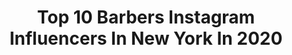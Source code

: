 ---
title: Top 10 Barbers Instagram Influencers In New York In 2020
description: >-
  Find top barbers Instagram influencers in New York in 2020. Most popular hashtags: #barber #barbershopconnect #newyork #barbershop.
platform: Instagram
profiles:
  - username: "ezzy_el_barber"
    fullname: >-
      ғᴀᴅᴇ ɢᴀᴡᴅ💈
    location: "United States"
    followers: 41721
    engagement: 178
    commentsToLikes: 0.071440
    avatar: "https://scontent-ams4-1.cdninstagram.com/v/t51.2885-19/s320x320/90402773_495489251328559_2868231670538960896_n.jpg?_nc_ht=scontent-ams4-1.cdninstagram.com&_nc_ohc=McJkTpPTTcUAX-6xiSy&oh=4fae437d589459ac10a60fcef3fc9bc2&oe=5EBB8C80"
    verified: false
    hashtags: "#herdaddy, #yogotti, #delawarebarber, #king"
  - username: "tomgossmusic"
    fullname: >-
      Tom Goss
    location: "United States"
    followers: 34624
    engagement: 261
    commentsToLikes: 0.036009
    avatar: "https://scontent-lht6-1.cdninstagram.com/v/t51.2885-19/s320x320/60730588_344491899584047_1170301751195074560_n.jpg?_nc_ht=scontent-lht6-1.cdninstagram.com&_nc_ohc=2arlk2429RAAX9yBnn4&oh=2262ee751a5569d155b41d6eb7a146f6&oe=5EB9DB07"
    verified: false
    hashtags: "#photoshoot, #modelagency, #thankful, #gayinstagram"
  - username: "where_is_ethan4"
    fullname: >-
      Ethan Emilo Guzman
    location: "United States"
    followers: 41217
    engagement: 173
    commentsToLikes: 0.018168
    avatar: "https://scontent-bos3-1.cdninstagram.com/v/t51.2885-19/s320x320/84287453_571699210360257_6087031542578675712_n.jpg?_nc_ht=scontent-bos3-1.cdninstagram.com&_nc_ohc=2xsXkJadLc4AX_KOMJs&oh=0077520fcda83554e66458365ea43216&oe=5EB164BC"
    verified: false
    hashtags: "#nyc, #repost, #reebok, #dominican"
  - username: "noelblends"
    fullname: >-
      San Antonio Barber • Noel
    location: "United States"
    followers: 21916
    engagement: 611
    commentsToLikes: 0.013325
    avatar: "https://scontent-lht6-1.cdninstagram.com/v/t51.2885-19/s320x320/91877313_2700044843550032_5719124802917105664_n.jpg?_nc_ht=scontent-lht6-1.cdninstagram.com&_nc_ohc=p3ZXxkOGo40AX8PqdL_&oh=2f4421c3a19c98a472b049fdd1137029&oe=5EBCF5F5"
    verified: false
    hashtags: "#barberrussia, #miamibarber, #texasbarber, #womenshair"
  - username: "omithebarber_"
    fullname: >-
      Omar Peña  🌴🇵🇷
    location: "United States"
    followers: 60142
    engagement: 81
    commentsToLikes: 0.052850
    avatar: "https://scontent-ams4-1.cdninstagram.com/v/t51.2885-19/s320x320/90420664_543798799586207_9171570994643468288_n.jpg?_nc_ht=scontent-ams4-1.cdninstagram.com&_nc_ohc=ESZxhgM5nPwAX-io2Ca&oh=7a04dfdda4a82958b2994411ba1deca3&oe=5EB53433"
    verified: false
    hashtags: "#omithebarber, #repost, #barbershopflow, #wshh"
  - username: "shiryzie"
    fullname: >-
      S H I R Y
    location: "United States"
    followers: 14815
    engagement: 951
    commentsToLikes: 0.100840
    avatar: "https://scontent-ams4-1.cdninstagram.com/v/t51.2885-19/s320x320/90179555_211025830323045_8160384815258927104_n.jpg?_nc_ht=scontent-ams4-1.cdninstagram.com&_nc_ohc=CcIV0GdcviUAX-4QeKH&oh=f463caa022d7fe2f7ab7f12342666cd9&oe=5EBD8DB8"
    verified: false
    hashtags: "#suga, #do, #dontrush, #dontrushchallenge"
  - username: "z_ramsey"
    fullname: >-
      Zach Ramsey
    location: "United States"
    followers: 37376
    engagement: 306
    commentsToLikes: 0.057195
    avatar: "https://scontent-lhr8-1.cdninstagram.com/v/t51.2885-19/s320x320/92690307_228000521743660_3208809735159545856_n.jpg?_nc_ht=scontent-lhr8-1.cdninstagram.com&_nc_ohc=I8ZZK63PUFgAX8zAfgC&oh=e4fa2cd69f7a9a048bffe3fce48ef1ca&oe=5EBAD1CD"
    verified: false
    hashtags: "#shag, #clothes, #btconeshot2020, #btcbigshot2020"
  - username: "yanielbarber"
    fullname: >-
      𝐘𝐀𝐍𝐈𝐄𝐋 𝐁𝐀𝐑𝐁𝐄𝐑
    location: "United States"
    followers: 31883
    engagement: 96
    commentsToLikes: 0.052200
    avatar: "https://scontent-ams4-1.cdninstagram.com/v/t51.2885-19/s320x320/91604109_144089200378872_8242846795772723200_n.jpg?_nc_ht=scontent-ams4-1.cdninstagram.com&_nc_ohc=UmLAcSO_guMAX9fXgSv&oh=8ed8e1026d032692f475488bfc472dfe&oe=5EB585A5"
    verified: false
    hashtags: "#barbeiro, #baldingnomore, #nationalfadeleague, #queensny"
  - username: "abelthebarber"
    fullname: >-
      Abel Hernandez
    location: "United States"
    followers: 17117
    engagement: 567
    commentsToLikes: 0.029387
    avatar: "https://scontent-amt2-1.cdninstagram.com/v/t51.2885-19/s320x320/74891093_563984847787925_5135391141973196800_n.jpg?_nc_ht=scontent-amt2-1.cdninstagram.com&_nc_ohc=pkKL4bRkrQUAX_Y84Wg&oh=8ada438ce16e91c63e8e908370290430&oe=5EBBCA6D"
    verified: false
    hashtags: "#hairstyle, #curls, #menshairworld, #butterfade"
  - username: "diego_djdgaf"
    fullname: >-
      Diego Elizarraras ✪
    location: "United States"
    followers: 148055
    engagement: 121
    commentsToLikes: 0.056632
    avatar: "https://scontent-lhr8-1.cdninstagram.com/v/t51.2885-19/s320x320/75379778_2430259520628879_134869476402266112_n.jpg?_nc_ht=scontent-lhr8-1.cdninstagram.com&_nc_ohc=VxNsddbDg3kAX9pA5Rk&oh=1832c3de1ee7a88e1694f39b6d41a9fb&oe=5EBC1F8E"
    verified: false
    hashtags: "#sandiego, #kobebryant, #gucci, #portland"
---